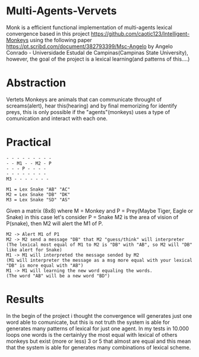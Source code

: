 # Multi-Agents-Vervets

Monk is a efficient functional implementation of multi-agents lexical convergence based in this project https://github.com/caotic123/Intelligent-Monkeys using the following paper https://pt.scribd.com/document/382793399/Msc-Angelo by Angelo Conrado - Universidade Estudal de Campinas(Campinas State University), however, the goal of the project is a  lexical learning(and patterns of this....)

# Abstraction

Vertets Monkeys are animals that can communicate throught of screams(alert), hear this(hearing) and by final memorizing for identify preys, this is only possible if the "agents"(monkeys) uses a type of comunication and interact with each one.

# Practical
```
- - - - - - - - -
- - M1 - - M2 - P
- - - P - - - -
- - - - - - - -
M3 - - - - - - -
```
```
M1 = Lex Snake "AB" "AC"
M2 = Lex Snake "DB" "DK"
M3 = Lex Snake "SD" "AS"
```

Given a matrix (8x8) where M = Monkey and P = Prey(Maybe Tiger, Eagle or Snake) in this case let's consider P = Snake
M2 is the area of vision of P(snake), then M2 will alert the M1 of P.
```
M2 -> Alert M1 of P1
M2 -> M2 send a message "DB" that M2 "guess/think" will interpreter
(The lexical most equal of M1 to M2 is "DB" with "AB", so M2 will "DB" like alert for Snake)
M1 -> M1 will interpreted the message sended by M2
(M1 will interpreter the message as a msg more equal with your lexical "DB" is more equal with "AB")
M1 -> M1 will learning the new word equaling the words.
(The word "AB" will be a new word "BD")
```
# Results

In the begin of the project i thought the convergence will generates just one word able to comunicate, but this is not truth the system is able for generates many patterns of lexical for just one agent.
In my tests in 10.000 loops one words is the certainlyy the most equal with lexical of others monkeys but exist (more or less) 3 or 5 that almost are equal and this mean that the system is able for generates many combinations of lexical scheme.

